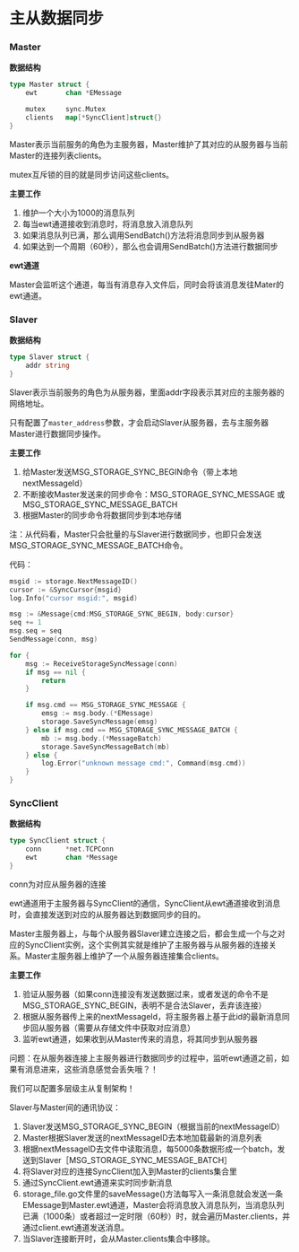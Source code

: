 # 主从数据同步


### Master

**数据结构**

```go
type Master struct {
    ewt       chan *EMessage

    mutex     sync.Mutex
    clients   map[*SyncClient]struct{}
}
```

Master表示当前服务的角色为主服务器，Master维护了其对应的从服务器与当前Master的连接列表clients。

mutex互斥锁的目的就是同步访问这些clients。

**主要工作**

1. 维护一个大小为1000的消息队列
2. 每当ewt通道接收到消息时，将消息放入消息队列
3. 如果消息队列已满，那么调用SendBatch()方法将消息同步到从服务器
4. 如果达到一个周期（60秒），那么也会调用SendBatch()方法进行数据同步

**ewt通道**

Master会监听这个通道，每当有消息存入文件后，同时会将该消息发往Mater的ewt通道。

### Slaver

**数据结构**

```go
type Slaver struct {
    addr string
}
```

Slaver表示当前服务的角色为从服务器，里面addr字段表示其对应的主服务器的网络地址。

只有配置了`master_address`参数，才会启动Slaver从服务器，去与主服务器Master进行数据同步操作。

**主要工作**

1. 给Master发送MSG_STORAGE_SYNC_BEGIN命令（带上本地nextMessageId）
2. 不断接收Master发送来的同步命令：MSG_STORAGE_SYNC_MESSAGE 或 MSG_STORAGE_SYNC_MESSAGE_BATCH
3. 根据Master的同步命令将数据同步到本地存储

注：从代码看，Master只会批量的与Slaver进行数据同步，也即只会发送MSG_STORAGE_SYNC_MESSAGE_BATCH命令。

代码：

```go
msgid := storage.NextMessageID()
cursor := &SyncCursor{msgid}
log.Info("cursor msgid:", msgid)

msg := &Message{cmd:MSG_STORAGE_SYNC_BEGIN, body:cursor}
seq += 1
msg.seq = seq
SendMessage(conn, msg)

for {
	msg := ReceiveStorageSyncMessage(conn)
	if msg == nil {
		return
	}

	if msg.cmd == MSG_STORAGE_SYNC_MESSAGE {
		emsg := msg.body.(*EMessage)
		storage.SaveSyncMessage(emsg)
	} else if msg.cmd == MSG_STORAGE_SYNC_MESSAGE_BATCH {
		mb := msg.body.(*MessageBatch)
		storage.SaveSyncMessageBatch(mb)
	} else {
		log.Error("unknown message cmd:", Command(msg.cmd))
	}
}
```

### SyncClient

**数据结构**

```go
type SyncClient struct {
    conn      *net.TCPConn
    ewt       chan *Message
}
```

conn为对应从服务器的连接

ewt通道用于主服务器与SyncClient的通信，SyncClient从ewt通道接收到消息时，会直接发送到对应的从服务器达到数据同步的目的。

Master主服务器上，与每个从服务器Slaver建立连接之后，都会生成一个与之对应的SyncClient实例，这个实例其实就是维护了主服务器与从服务器的连接关系。Master主服务器上维护了一个从服务器连接集合clients。

**主要工作**

1. 验证从服务器（如果conn连接没有发送数据过来，或者发送的命令不是MSG_STORAGE_SYNC_BEGIN，表明不是合法Slaver，丢弃该连接）
2. 根据从服务器传上来的nextMessageId，将主服务器上基于此id的最新消息同步回从服务器（需要从存储文件中获取对应消息）
3. 监听ewt通道，如果收到从Master传来的消息，将其同步到从服务器

问题：在从服务器连接上主服务器进行数据同步的过程中，监听ewt通道之前，如果有消息进来，这些消息感觉会丢失哦？！


我们可以配置多层级主从复制架构！

Slaver与Master间的通讯协议：

1. Slaver发送MSG_STORAGE_SYNC_BEGIN（根据当前的nextMessageID）
2. Master根据Slaver发送的nextMessageID去本地加载最新的消息列表
3. 根据nextMessageID去文件中读取消息，每5000条数据形成一个batch，发送到Slaver［MSG_STORAGE_SYNC_MESSAGE_BATCH］
4. 将Slaver对应的连接SyncClient加入到Master的clients集合里
5. 通过SyncClient.ewt通道来实时同步新消息
6. storage_file.go文件里的saveMessage()方法每写入一条消息就会发送一条EMessage到Master.ewt通道，Master会将消息放入消息队列，当消息队列已满（1000条）或者超过一定时限（60秒）时，就会遍历Master.clients，并通过client.ewt通道发送消息。
7. 当Slaver连接断开时，会从Master.clients集合中移除。
